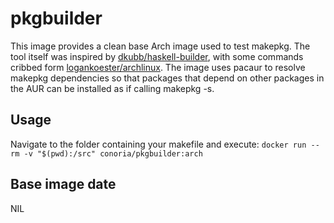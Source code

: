# pkgbuilder

This image provides a clean base Arch image used to test makepkg. The tool itself was inspired by [dkubb/haskell-builder](https://github.com/dkubb/haskell-builder), with some commands cribbed form [logankoester/archlinux](https://hub.docker.com/r/logankoester/archlinux/). The image uses pacaur to resolve makepkg dependencies so that packages that depend on other packages in the AUR can be installed as if calling makepkg -s.

## Usage
Navigate to the folder containing your makefile and execute:
`docker run --rm -v "$(pwd):/src" conoria/pkgbuilder:arch`

## Base image date
NIL
